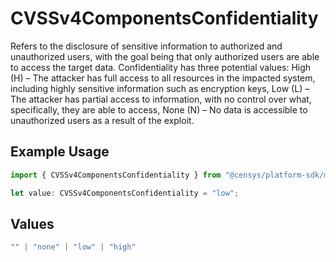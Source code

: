 # CVSSv4ComponentsConfidentiality

Refers to the disclosure of sensitive information to authorized and unauthorized users, with the goal being that only authorized users are able to access the target data. Confidentiality has three potential values: High (H) – The attacker has full access to all resources in the impacted system, including highly sensitive information such as encryption keys, Low (L) – The attacker has partial access to information, with no control over what, specifically, they are able to access, None (N) – No data is accessible to unauthorized users as a result of the exploit.

## Example Usage

```typescript
import { CVSSv4ComponentsConfidentiality } from "@censys/platform-sdk/models/components";

let value: CVSSv4ComponentsConfidentiality = "low";
```

## Values

```typescript
"" | "none" | "low" | "high"
```